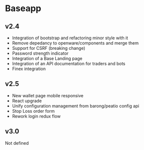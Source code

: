 # Baseapp

## v2.4

- Integration of bootstrap and refactoring minor style with it
- Remove depedancy to openware/components and merge them
- Support for CSRF (breaking change)
- Password strength indicator
- Integration of a Base Landing page
- Integration of an API documentation for traders and bots
- Finex integration

## v2.5

- New wallet page mobile responsive
- React upgrade
- Unify configuration management from barong/peatio config api
- Stop Loss order form
- Rework login redux flow

## v3.0

Not defined
